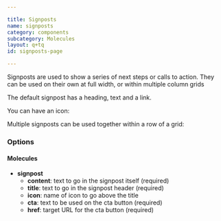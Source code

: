 ```yaml
---

title: Signposts
name: signposts
category: components
subcategory: Molecules
layout: q+tq
id: signposts-page

---
```


<p class="lead">Signposts are used to show a series of next steps or calls to action. They can be used on their own at full width, or within multiple column grids</p>

The default signpost has a heading, text and a link.

<script>
component("signpost", {
  "title" : "Prospectus",
  "content" : "Order or download your copy of our undergraduate prospectus for 2015 entry.",
  "cta"     : "Get a prospectus",
  "href"    : "http://www.york.ac.uk/study/undergraduate/prospectus/"
});
</script>

You can have an icon:

<script>
component("signpost", {
  "title" : "Prospectus",
  "content" : "Order or download your copy of our undergraduate prospectus for 2015 entry.",
  "cta"     : "Get a prospectus",
  "href"    : "http://www.york.ac.uk/study/undergraduate/prospectus/",
  "icon": "book"
});
</script>

Multiple signposts can be used together within a row of a grid:

<script>
var s1 = {
  "signpost": {
    "title" : "Prospectus",
    "content" : "Order or download your copy of our undergraduate prospectus for 2015 entry.",
    "cta"     : "Get a prospectus",
    "href"    : "http://www.york.ac.uk/study/undergraduate/prospectus/",
    "icon": "book"
  }
};
var s2 = {
  "signpost": {
    "title" : "Any questions?",
    "content" : "Ask us a question or see what our current students are saying in our forum on The Student Room.",
    "cta"     : "Ask us a question",
    "href"    : "http://www.thestudentroom.co.uk/forumdisplay.php?f=30",
    "icon"    : "comments"
  }
};
var s3 = {
  "signpost": {
    "title" : "Received an offer?",
    "content" : "View your application, arrange a visit and see all the information you need.",
    "cta"     : "Log in to You@York",
    "href"    : "http://www.york.ac.uk/study/you-at-york/",
    "icon"    : "thumbs-o-up"
  }
};
component("grid-row", { "atoms": [
    { "grid-box": { "size": "third", "atoms": s1 } },
    { "grid-box": { "size": "third", "atoms": s2 } },
    { "grid-box": { "size": "third", "atoms": s3 } }
] });

</script>

### Options

#### Molecules

* **signpost**
  * **content**: text to go in the signpost itself (required)
  * **title**: text to go in the signpost header (required)
  * **icon**: name of icon to go above the title
  * **cta**: text to be used on the cta button (required)
  * **href**: target URL for the cta button (required)
